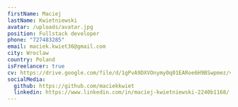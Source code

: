 ```yaml
---
firstName: Maciej
lastName: Kwietniewski
avatar: /uploads/avatar.jpg
position: Fullstack developer
phone: "727483285"
email: maciek.kwiet36@gmail.com
city: Wroclaw
country: Poland
isFreelancer: true
cv: https://drive.google.com/file/d/1gPvA9DXVOnymy0q01EARoe6H9BSwpmez/view?usp=sharing
socialMedia:
  github: https://github.com/maciekkwiet
  linkedin: https://www.linkedin.com/in/maciej-kwietniewski-2240b1168/
---
```

